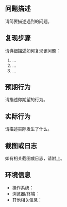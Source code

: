 ## 问题描述
请简要描述遇到的问题。

## 复现步骤
请详细描述如何复现该问题：
1. ...
2. ...
3. ...

## 预期行为
请描述你期望的行为。

## 实际行为
请描述实际发生了什么。

## 截图或日志
如有相关截图或日志，请附上。

## 环境信息
- 操作系统：
- 浏览器/终端：
- 其他相关信息：
